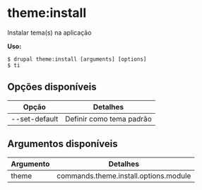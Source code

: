 # theme:install
Instalar tema(s) na aplicação

**Uso:**
```
$ drupal theme:install [arguments] [options]
$ ti  
```

## Opções disponíveis
Opção | Detalhes
-------|-------------
--set-default | Definir como tema padrão

## Argumentos disponíveis
Argumento | Detalhes
---------|-------------
theme | commands.theme.install.options.module
